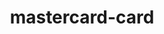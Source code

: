 ---
title: mastercard-card
unicode_regular: 
unicode_bold: 
unicode_solid: 
unicode_brand: \ebcf
---